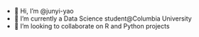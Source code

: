 - 👋 Hi, I’m @junyi-yao
- 🌱 I’m currently a Data Science student@Columbia University
- 💞️ I’m looking to collaborate on R and Python projects


<!---
junyi-yao/junyi-yao is a ✨ special ✨ repository because its `README.md` (this file) appears on your GitHub profile.
You can click the Preview link to take a look at your changes.
--->
